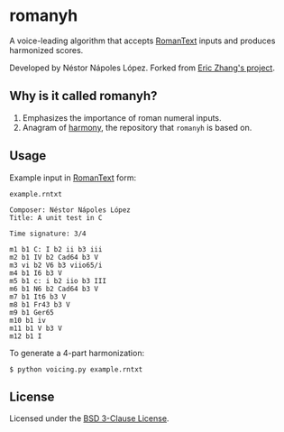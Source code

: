 # romanyh

A voice-leading algorithm that accepts [RomanText](https://doi.org/10.5281/zenodo.3527756) inputs and produces harmonized scores.

Developed by Néstor Nápoles López. Forked from [Eric Zhang's project](https://github.com/ekzhang/harmony).

## Why is it called romanyh?

1. Emphasizes the importance of roman numeral inputs.
2. Anagram of [harmony](https://github.com/ekzhang/harmony), the repository that `romanyh` is based on.


## Usage

Example input in [RomanText](https://doi.org/10.5281/zenodo.3527756) form:

`example.rntxt`
```
Composer: Néstor Nápoles López
Title: A unit test in C

Time signature: 3/4 

m1 b1 C: I b2 ii b3 iii
m2 b1 IV b2 Cad64 b3 V
m3 vi b2 V6 b3 viio65/i
m4 b1 I6 b3 V
m5 b1 c: i b2 iio b3 III
m6 b1 N6 b2 Cad64 b3 V
m7 b1 It6 b3 V
m8 b1 Fr43 b3 V
m9 b1 Ger65
m10 b1 iv
m11 b1 V b3 V
m12 b1 I
```

To generate a 4-part harmonization:

```shell
$ python voicing.py example.rntxt
```

## License

Licensed under the [BSD 3-Clause License](LICENSE.txt).
